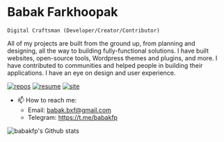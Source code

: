 # Babak Farkhoopak

`Digital Craftsman (Developer/Creator/Contributor)`

All of my projects are built from the ground up, from planning and designing, all the way to building fully-functional solutions. I have built websites, open-source tools, Wordpress themes and plugins, and more. I have contributed to communities and helped people in building their applications. I have an eye on design and user experience.

[![repos](https://custom-icon-badges.demolab.com/badge/-Repos-purple?style=for-the-badge&logoColor=white&logo=repo)](https://github.com/babakfp?tab=repositories&q=&type=public&language=&sort=stargazers)
[![resume](https://custom-icon-badges.demolab.com/badge/-Resume-gray?style=for-the-badge&logoColor=white&logo=file)](https://drive.google.com/file/d/1SfKjFn55CyZ7JLV3kFO0I4Pf8_u_WL6e/view)
[![site](https://custom-icon-badges.demolab.com/badge/-Site-gray?style=for-the-badge&logoColor=white&logo=browser)](https://babakfp.ir/)

- 📫 How to reach me:
  - Email: babak.bxf@gmail.com
  - Telegram: https://t.me/babakfp


![babakfp's Github stats](https://github-readme-stats.vercel.app/api?username=babakfp&show_icons=false&theme=cobalt&hide_title=true&border_radius=8&border_color=#75EDB2)
